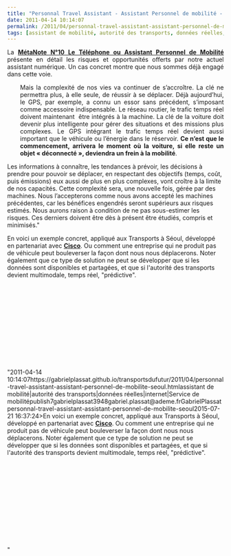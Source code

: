 ```yaml
---
title: "Personnal Travel Assistant - Assistant Personnel de mobilité - Séoul"
date: 2011-04-14 10:14:07
permalink: /2011/04/personnal-travel-assistant-assistant-personnel-de-mobilite-seoul.html
tags: [assistant de mobilité, autorité des transports, données réelles, internet, Service de mobilité]
---
```


<p style="text-align: justify;">La <strong><a href="https://gabrielplassat.github.io/transportsdufutur/2010/11/metanote-tdf-10-nous-etions-nous-sommes-et-nous-serons-des-cyborgs-lassistant-personnel-de-mobilite.html" target="_blank">MétaNote N°10 Le Téléphone ou Assistant Personnel de Mobilité</a> </strong>présente en détail les risques et opportunités offerts par notre actuel assistant numérique. Un cas concret montre que nous sommes déjà engagé dans cette voie.</p> <p style="text-align: justify; padding-left: 30px;"> Mais la complexité de nos vies va continuer de s’accroître. La clé ne permettra plus, à elle seule, de réussir à se déplacer. Déjà aujourd’hui, le GPS, par exemple, a connu un essor sans précédent, s’imposant comme accessoire indispensable. Le réseau routier, le trafic temps réel doivent maintenant  être intégrés à la machine. La clé de la voiture doit devenir plus intelligente pour gérer des situations et des missions plus complexes. Le GPS intégrant le trafic temps réel devient aussi important que le véhicule ou l’énergie dans le réservoir. <strong>Ce n’est que le commencement, arrivera le moment où la voiture, si elle reste un objet « déconnecté », deviendra un frein à la mobilité</strong>.</p> <p style=""text-align: justify padding-left: 30px>Les informations à connaître, les tendances à prévoir, les décisions à prendre pour pouvoir se déplacer, en respectant des objectifs (temps, coût, puis émissions) eux aussi de plus en plus complexes, vont croître à la limite de nos capacités. Cette complexité sera, une nouvelle fois, gérée par des machines. Nous l’accepterons comme nous avons accepté les machines précédentes, car les bénéfices engendrés seront supérieurs aux risques estimés. Nous aurons raison à condition de ne pas sous-estimer les risques. Ces derniers doivent être dès à présent être étudiés, compris et minimisés."</p> <p style=""text-align: justify>En voici un exemple concret, appliqué aux Transports à Séoul, développé en partenariat avec <strong><a href="https://gabrielplassat.github.io/transportsdufutur/wp-content/uploads/sites/6/2011/04/PTA_Fact_Sheet_051109_FINAL3.pdf"" target=""_blank"">Cisco</a></strong>. Ou comment une entreprise qui ne produit pas de véhicule peut bouleverser la façon dont nous nous déplacerons. Noter également que ce type de solution ne peut se développer que si les données sont disponibles et partagées, et que si l'autorité des transports devient multimodale, temps réel, "prédictive".</p> <p style=""text-align: justify> </p> <p><iframe frameborder=""0"" height=""390"" src=""http://www.youtube.com/embed/0grbQgGYuhA"" title=""YouTube video player"" width=""640""></iframe></p>"2011-04-14 10:14:07https://gabrielplassat.github.io/transportsdufutur/2011/04/personnal-travel-assistant-assistant-personnel-de-mobilite-seoul.htmlassistant de mobilité|autorité des transports|données réelles|internet|Service de mobilitépublish7gabrielplassat3948gabriel.plassat@ademe.frGabrielPlassatpersonnal-travel-assistant-assistant-personnel-de-mobilite-seoul2015-07-21 16:37:24>En voici un exemple concret, appliqué aux Transports à Séoul, développé en partenariat avec <strong><a href="https://gabrielplassat.github.io/transportsdufutur/wp-content/uploads/sites/6/2011/04/PTA_Fact_Sheet_051109_FINAL3.pdf"" target=""_blank"">Cisco</a></strong>. Ou comment une entreprise qui ne produit pas de véhicule peut bouleverser la façon dont nous nous déplacerons. Noter également que ce type de solution ne peut se développer que si les données sont disponibles et partagées, et que si l'autorité des transports devient multimodale, temps réel, "prédictive".</p> <p style=""text-align: justify> </p> <p><iframe frameborder=""0"" height=""390"" src=""http://www.youtube.com/embed/0grbQgGYuhA"" title=""YouTube video player"" width=""640""></iframe></p>"
